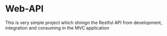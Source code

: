 # Web-API
This is very simple project which shinign the Restful API from development, integration and consuming in the MVC application
